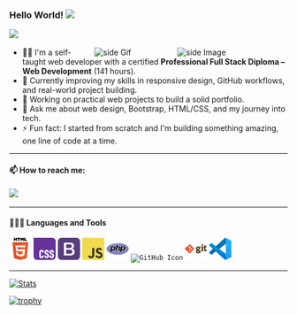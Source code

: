 ### Hello World! <img src="https://github.com/sciencepal/sciencepal/blob/master/assets/Hi.gif" width="29px">

![](https://komarev.com/ghpvc/?username=MarianEzzat&label=Profile%20Visits&color=blue&style=for-the-badge)

<img src="https://github.com/sciencepal/sciencepal/blob/master/assets/life_balance.gif" alt="side Image" align="right" width="200" height="auto" />
<a href="#"> <img src="https://media3.giphy.com/media/ZEB6yFbLnhyQf7g3hn/giphy.gif" alt="side Gif" align="right" width="150" height="auto"/> </a>

- 👩‍💻 I'm a self-taught web developer with a certified **Professional Full Stack Diploma – Web Development** (141 hours).
- 🌱 Currently improving my skills in responsive design, GitHub workflows, and real-world project building.
- 🚀 Working on practical web projects to build a solid portfolio.
- 💬 Ask me about web design, Bootstrap, HTML/CSS, and my journey into tech.
- ⚡ Fun fact: I started from scratch and I'm building something amazing, one line of code at a time.

---

#### 📫 How to reach me:

[<img src="https://img.icons8.com/color/48/000000/linkedin.png" width="3.5%"/>](https://www.linkedin.com/in/marian-ezzat/)  
<!-- يمكنك إضافة روابط أخرى لاحقًا -->

---

#### 👩🏻‍💻 Languages and Tools <br />

<code><img height="40" src="https://raw.githubusercontent.com/github/explore/master/topics/html/html.png" alt="HTML"></code>
<code><img height="40" src="https://raw.githubusercontent.com/github/explore/master/topics/css/css.png" alt="CSS"></code>
<code><img height="40" src="https://raw.githubusercontent.com/github/explore/master/topics/bootstrap/bootstrap.png" alt="Bootstrap"></code>
<code><img height="40" src="https://raw.githubusercontent.com/github/explore/master/topics/javascript/javascript.png" alt="JavaScript"></code>
<code><img height="40" src="https://raw.githubusercontent.com/github/explore/master/topics/php/php.png" alt="PHP"></code>
<code><img height="40" src="https://cdn-icons-png.flaticon.com/512/25/25231.png" alt="GitHub Icon"></code>
<code><img height="40" src="https://raw.githubusercontent.com/github/explore/master/topics/git/git.png" alt="Git"></code>
<code><img height="40" src="https://raw.githubusercontent.com/github/explore/master/topics/visual-studio-code/visual-studio-code.png" alt="VS Code"></code>

---

[![Stats](https://github-readme-stats.vercel.app/api?username=MarianEzzat&show_icons=true&theme=radical)](https://github-readme-stats.vercel.app/api?username=MarianEzzat&show_icons=true&theme=radical)

[![trophy](https://github-profile-trophy.vercel.app/?username=MarianEzzat&theme=juicyfresh&no-frame=true&row=1&&margin-w=20&no-bg=true)](https://github-profile-trophy.vercel.app/?username=MarianEzzat&theme=juicyfresh&no-frame=true&row=1&&margin-w=20&no-bg=true)

